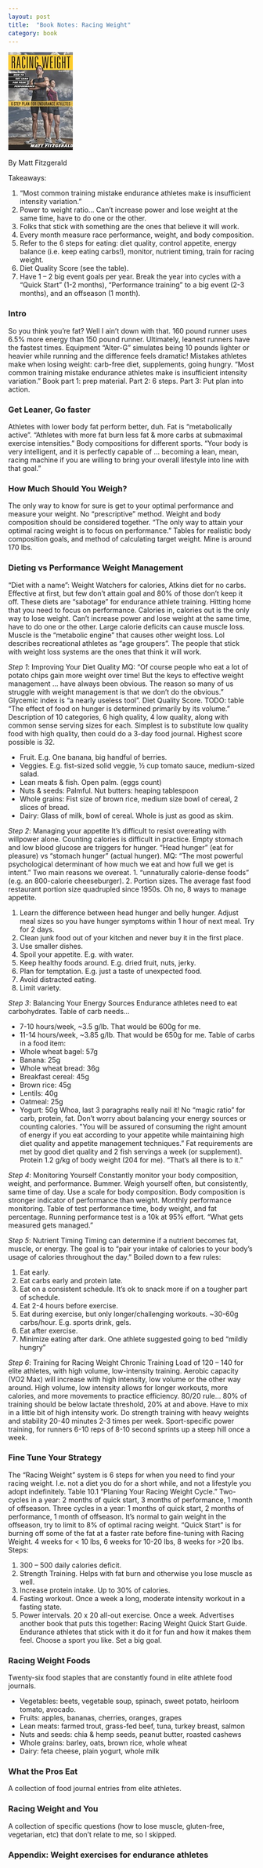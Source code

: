 ```yaml
---
layout: post
title:  "Book Notes: Racing Weight"
category: book
---
```

![Book cover](/assets/racing-weight.jpg)

By Matt Fitzgerald

Takeaways:
1.	“Most common training mistake endurance athletes make is insufficient intensity variation.”
2.	Power to weight ratio… Can’t increase power and lose weight at the same time, have to do one or the other.
3.	Folks that stick with something are the ones that believe it will work.
4.	Every month measure race performance, weight, and body composition.
5.	Refer to the 6 steps for eating: diet quality, control appetite, energy balance (i.e. keep eating carbs!), monitor, nutrient timing, train for racing weight.
6.	Diet Quality Score (see the table).
7.	Have 1 – 2 big event goals per year. Break the year into cycles with a “Quick Start” (1-2 months), “Performance training” to a big event (2-3 months), and an offseason (1 month).

### Intro
So you think you’re fat? Well I ain’t down with that. 160 pound runner uses 6.5% more energy than 150 pound runner. Ultimately, leanest runners have the fastest times. Equipment “Alter-G” simulates being 10 pounds lighter or heavier while running and the difference feels dramatic! Mistakes athletes make when losing weight: carb-free diet, supplements, going hungry. “Most common training mistake endurance athletes make is insufficient intensity variation.” Book part 1: prep material. Part 2: 6 steps. Part 3: Put plan into action.

### Get Leaner, Go faster
Athletes with lower body fat perform better, duh. Fat is “metabolically active”. “Athletes with more fat burn less fat & more carbs at submaximal exercise intensities.” Body compositions for different sports. “Your body is very intelligent, and it is perfectly capable of … becoming a lean, mean, racing machine if you are willing to bring your overall lifestyle into line with that goal.”

### How Much Should You Weigh?
The only way to know for sure is get to your optimal performance and measure your weight. No “prescriptive” method. Weight and body composition should be considered together. “The only way to attain your optimal racing weight is to focus on performance.” Tables for realistic body composition goals, and method of calculating target weight. Mine is around 170 lbs.

### Dieting vs Performance Weight Management
“Diet with a name”: Weight Watchers for calories, Atkins diet for no carbs. Effective at first, but few don’t attain goal and 80% of those don’t keep it off. These diets are “sabotage” for endurance athlete training. Hitting home that you need to focus on performance. Calories in, calories out is the only way to lose weight. Can’t increase power and lose weight at the same time, have to do one or the other. Large calorie deficits can cause muscle loss. Muscle is the “metabolic engine” that causes other weight loss. Lol describes recreational athletes as “age groupers”. The people that stick with weight loss systems are the ones that think it will work.

*Step 1*: Improving Your Diet Quality
MQ: “Of course people who eat a lot of potato chips gain more weight over time! But the keys to effective weight management … have always been obvious. The reason so many of us struggle with weight management is that we don’t do the obvious.” Glycemic index is “a nearly useless tool”. Diet Quality Score. TODO: table “The effect of food on hunger is determined primarily by its volume.” Description of 10 categories, 6 high quality, 4 low quality, along with common sense serving sizes for each. Simplest is to substitute low quality food with high quality, then could do a 3-day food journal. Highest score possible is 32.
* Fruit. E.g. One banana, big handful of berries.
* Veggies. E.g. fist-sized solid veggie, ½ cup tomato sauce, medium-sized salad.
* Lean meats & fish. Open palm. (eggs count)
* Nuts & seeds: Palmful. Nut butters: heaping tablespoon
* Whole grains: Fist size of brown rice, medium size bowl of cereal, 2 slices of bread.
* Dairy: Glass of milk, bowl of cereal. Whole is just as good as skim.

*Step 2*: Managing your appetite
It’s difficult to resist overeating with willpower alone. Counting calories is difficult in practice. Empty stomach and low blood glucose are triggers for hunger. “Head hunger” (eat for pleasure) vs “stomach hunger” (actual hunger). MQ: “The most powerful psychological determinant of how much we eat and how full we get is intent.”
Two main reasons we overeat. 1. “unnaturally calorie-dense foods” (e.g. an 800-calorie cheeseburger). 2. Portion sizes. The average fast food restaurant portion size quadrupled since 1950s. Oh no, 8 ways to manage appetite.
1. Learn the difference between head hunger and belly hunger. Adjust meal sizes so you have hunger symptoms within 1 hour of next meal. Try for 2 days.
2. Clean junk food out of your kitchen and never buy it in the first place. 
3. Use smaller dishes.
4. Spoil your appetite. E.g. with water.
5. Keep healthy foods around. E.g. dried fruit, nuts, jerky.
6. Plan for temptation. E.g. just a taste of unexpected food.
7. Avoid distracted eating.
8. Limit variety.

*Step 3*: Balancing Your Energy Sources
Endurance athletes need to eat carbohydrates. Table of carb needs…
* 7-10 hours/week, ~3.5 g/lb. That would be 600g for me.
* 11-14 hours/week, ~3.85 g/lb. That would be 650g for me.
Table of carbs in a food item:
* Whole wheat bagel: 57g
* Banana: 25g
* Whole wheat bread: 36g
* Breakfast cereal: 45g
* Brown rice: 45g
* Lentils: 40g
* Oatmeal: 25g
* Yogurt: 50g
Whoa, last 3 paragraphs really nail it! No “magic ratio” for carb, protein, fat. Don’t worry about balancing your energy sources or counting calories. "You will be assured of consuming the right amount of energy if you eat according to your appetite while maintaining high diet quality and appetite management techniques.” Fat requirements are met by good diet quality and 2 fish servings a week (or supplement). Protein 1.2 g/kg of body weight (204 for me). “That’s all there is to it.”

*Step 4*: Monitoring Yourself
Constantly monitor your body composition, weight, and performance. Bummer. Weigh yourself often, but consistently, same time of day. Use a scale for body composition. Body composition is stronger indicator of performance than weight.
Monthly performance monitoring. Table of test performance time, body weight, and fat percentage. Running performance test is a 10k at 95% effort. “What gets measured gets managed.”

*Step 5*: Nutrient Timing
Timing can determine if a nutrient becomes fat, muscle, or energy. The goal is to “pair your intake of calories to your body’s usage of calories throughout the day.” Boiled down to a few rules:
1. Eat early.
2. Eat carbs early and protein late.
3. Eat on a consistent schedule. It’s ok to snack more if on a tougher part of schedule.
4. Eat 2-4 hours before exercise.
5. Eat during exercise, but only longer/challenging workouts. ~30-60g carbs/hour. E.g. sports drink, gels.
6. Eat after exercise.
7. Minimize eating after dark. One athlete suggested going to bed “mildly hungry”

*Step 6*: Training for Racing Weight
Chronic Training Load of 120 – 140 for elite athletes, with high volume, low-intensity training. Aerobic capacity (VO2 Max) will increase with high intensity, low volume or the other way around. High volume, low intensity allows for longer workouts, more calories, and more movements to practice efficiency. 80/20 rule… 80% of training should be below lactate threshold, 20% at and above. Have to mix in a little bit of high intensity work. Do strength training with heavy weights and stability 20-40 minutes 2-3 times per week. Sport-specific power training, for runners 6-10 reps of 8-10 second sprints up a steep hill once a week.

### Fine Tune Your Strategy
The “Racing Weight” system is 6 steps for when you need to find your racing weight. I.e. not a diet you do for a short while, and not a lifestyle you adopt indefinitely. Table 10.1 “Planing Your Racing Weight Cycle.” Two-cycles in a year: 2 months of quick start, 3 months of performance, 1 month of offseason. Three cycles in a year: 1 months of quick start, 2 months of performance, 1 month of offseason. It’s normal to gain weight in the offseason, try to limit to 8% of optimal racing weight.
“Quick Start” is for burning off some of the fat at a faster rate before fine-tuning with Racing Weight. 4 weeks for < 10 lbs, 6 weeks for 10-20 lbs, 8 weeks for >20 lbs. Steps:
1. 300 – 500 daily calories deficit.
2. Strength Training. Helps with fat burn and otherwise you lose muscle as well.
3. Increase protein intake. Up to 30% of calories.
4. Fasting workout. Once a week a long, moderate intensity workout in a fasting state.
5. Power intervals. 20 x 20 all-out exercise. Once a week.
Advertises another book that puts this together: Racing Weight Quick Start Guide.
Endurance athletes that stick with it do it for fun and how it makes them feel. Choose a sport you like. Set a big goal.

### Racing Weight Foods
Twenty-six food staples that are constantly found in elite athlete food journals.
* Vegetables: beets, vegetable soup, spinach, sweet potato, heirloom tomato, avocado.
* Fruits: apples, bananas, cherries, oranges, grapes
* Lean meats: farmed trout, grass-fed beef, tuna, turkey breast, salmon
* Nuts and seeds: chia & hemp seeds, peanut butter, roasted cashews
* Whole grains: barley, oats, brown rice, whole wheat
* Dairy: feta cheese, plain yogurt, whole milk

### What the Pros Eat
A collection of food journal entries from elite athletes.

### Racing Weight and You
A collection of specific questions (how to lose muscle, gluten-free, vegetarian, etc) that don’t relate to me, so I skipped.

### Appendix: Weight exercises for endurance athletes
